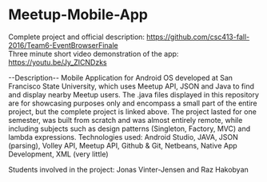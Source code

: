# Meetup-Mobile-App
Complete project and official description: https://github.com/csc413-fall-2016/Team6-EventBrowserFinale<br/>
Three minute short video demonstration of the app: https://youtu.be/Jy_ZICNDzks

--Description-- 
Mobile Application for Android OS developed at San Francisco State University, which uses Meetup API, JSON and Java to find and display nearby Meetup users. The .java files displayed in this repository are for showcasing purposes only and encompass a small part of the entire project, but the complete project is linked above. The project lasted for one semester, was built from scratch and was almost entirely remote, while including subjects such as design patterns (Singleton, Factory, MVC) and lambda expressions. 
Technologies used: Android Studio, JAVA, JSON (parsing), Volley API, Meetup API, Github & Git, Netbeans, Native App Development, XML (very little)

Students involved in the project: Jonas Vinter-Jensen and Raz Hakobyan

